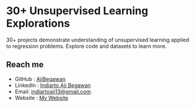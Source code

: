 # 30+ Unsupervised Learning Explorations

30+ projects demonstrate understanding of unsupervised learning applied to regression problems. Explore code and datasets to learn more.

## Reach me

- GitHub : [AjiBegawan](https://github.com/AjiBegawan)
- LinkedIn : [Indiarto Aji Begawan](https://www.linkedin.com/in/indiartoajib/)
- Email: indiartoaji13@gmail.com
- Website : [My Website](https://indiarto-aji-begawan.vercel.app/)
